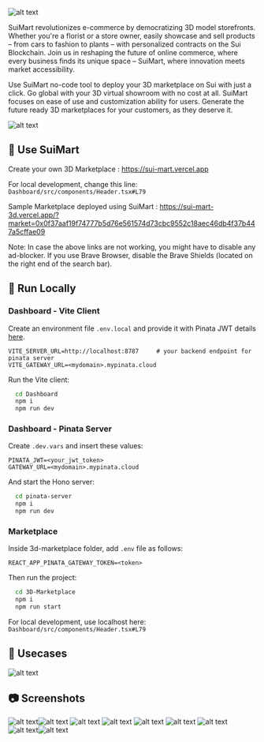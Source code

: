 ![alt text](images/banner.png)

SuiMart revolutionizes e-commerce by democratizing 3D model storefronts. Whether you're a florist or a store owner, easily showcase and sell products – from cars to fashion to plants – with personalized contracts on the Sui Blockchain. Join us in reshaping the future of online commerce, where every business finds its unique space – SuiMart, where innovation meets market accessibility.

Use SuiMart no-code tool to deploy your 3D marketplace on Sui with just a click. Go global with your 3D virtual showroom with no cost at all. SuiMart focuses on ease of use and customization ability for users. Generate the future ready 3D marketplaces for your customers, as they deserve it.

 ![alt text](images/cs.png)

## 🏪 Use SuiMart  

Create your own 3D Marketplace : https://sui-mart.vercel.app

For local development, change this line: `Dashboard/src/components/Header.tsx#L79`

Sample Marketplace deployed using SuiMart : https://sui-mart-3d.vercel.app/?market=0x0f37aaf19f74777b5d76e561574d73cbc9552c18aec46db4f37b447a5cffae09

Note: In case the above links are not working, you might have to disable any ad-blocker. If you use Brave Browser, disable the Brave Shields (located on the right end of the search bar).


## 🚀 Run Locally

### Dashboard - Vite Client

Create an environment file `.env.local` and provide it with Pinata JWT details [here](https://docs.pinata.cloud/frameworks/react#start-up-react-project).


```
VITE_SERVER_URL=http://localhost:8787     # your backend endpoint for pinata server
VITE_GATEWAY_URL=<mydomain>.mypinata.cloud
```

Run the Vite client:

```bash
  cd Dashboard
  npm i
  npm run dev
```

### Dashboard - Pinata Server

Create `.dev.vars` and insert these values:

```
PINATA_JWT=<your_jwt_token>
GATEWAY_URL=<mydomain>.mypinata.cloud
```

And start the Hono server:
```bash
  cd pinata-server
  npm i
  npm run dev
```

### Marketplace

Inside 3d-marketplace folder, add `.env` file as follows:

```
REACT_APP_PINATA_GATEWAY_TOKEN=<token>
```

Then run the project:

```bash
  cd 3D-Marketplace
  npm i
  npm run start
```

For local development, use localhost here: `Dashboard/src/components/Header.tsx#L79`

## 👾 Usecases

![alt text](images/ta.png)

## 📷 Screenshots

![alt text](images/ss1.png)![alt text](images/ss3.png) ![alt text](images/ss4.png) ![alt text](images/ss5.png) ![alt text](images/ss6.png) ![alt text](images/ss7.png) ![alt text](images/ss8.png)![alt text](images/ss9.png)![alt text](images/ss10.png)
